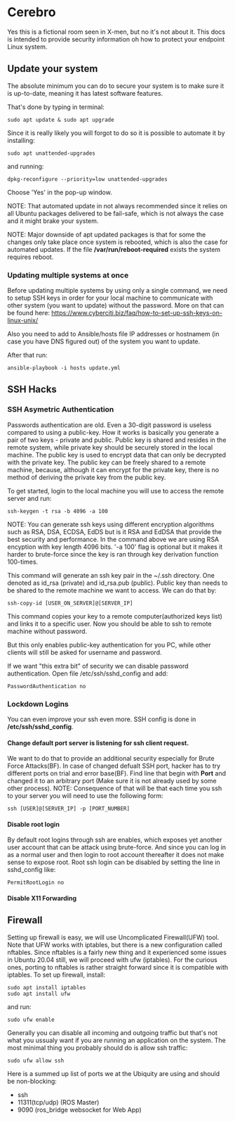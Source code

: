 # Cerebro 

Yes this is a fictional room seen in X-men, but no it's not about it.
This docs is intended to provide security information oh how to protect your endpoint Linux system.

## Update your system

The absolute minimum you can do to secure your system is to make sure it is up-to-date, meaning it has latest software features.

That's done by typing in terminal:

	sudo apt update & sudo apt upgrade

Since it is really likely you will forgot to do so it is possible to automate it by installing:

	sudo apt unattended-upgrades

and running:
	
	dpkg-reconfigure --priority=low unattended-upgrades

Choose 'Yes' in the pop-up window.

NOTE: That automated update in not always recommended since it relies on all Ubuntu packages delivered to be fail-safe, which is not always the case and it might brake your system. 

NOTE: Major downside of apt updated packages is that for some the changes only take place once system is rebooted, which is also the case for automated updates. If the file **/var/run/reboot-required** exists the system requires reboot.

### Updating multiple systems at once

Before updating multiple systems by using only a single command, we need to setup SSH keys in order for your local machine to communicate with other system (you want to update) without the password. 
More on that can be found here: https://www.cyberciti.biz/faq/how-to-set-up-ssh-keys-on-linux-unix/

Also you need to add to Ansible/hosts file IP addresses or hostnamem (in case you have DNS figured out) of the system you want to update.

After that run:

	ansible-playbook -i hosts update.yml

## SSH Hacks

### SSH Asymetric Authentication

Passwords authentication are old. Even a 30-digit password is useless compared to using a public-key.
How it works is basically you generate a pair of two keys - private and public.
Public key is shared and resides in the remote system, while private key should be securely stored in the local machine.
The public key is used to encrypt data that can only be decrypted with the private key. 
The public key can be freely shared to a remote machine, because, although it can encrypt for the private key, there is no method of deriving the private key from the public key.

To get started, login to the local machine you will use to access the remote server and run:

	ssh-keygen -t rsa -b 4096 -a 100

NOTE: You can generate ssh keys using different encryption algorithms such as RSA, DSA, ECDSA, EdDS but is it RSA and EdDSA that provide the best security and performance. 
In the command above we are using RSA encyption with key length 4096 bits. 
'-a 100' flag is optional but it makes it harder to brute-force since the key is ran through key derivation function 100-times.

This command will generate an ssh key pair in the ~/.ssh directory. One denoted as id_rsa (private) and id_rsa.pub (public).
Public key than needs to be shared to the remote machine we want to access. 
We can do that by:

	ssh-copy-id [USER_ON_SERVER]@[SERVER_IP]

This command copies your key to a remote computer(authorized keys list) and links it to a specific user.
Now you should be able to ssh to remote machine without password.

But this only enables public-key authentication for you PC, while other clients will still be asked for username and password. 

If we want "this extra bit" of security we can disable password authentication.
Open file /etc/ssh/sshd_config and add:

	PasswordAuthentication no

### Lockdown Logins

You can even improve your ssh even more. SSH config is done in **/etc/ssh/sshd_config**.

#### Change default port server is listening for ssh client request. 

We want to do that to provide an additional security especially for Brute Force Attacks(BF). In case of changed defualt SSH port, hacker has to try different ports on trial and error base(BF). 
Find line that begin with **Port** and changed it to an arbitrary port (Make sure it is not already used by some other process).
NOTE: Consequence of that will be that each time you ssh to your server you will need to use the following form:

	ssh [USER]@[SERVER_IP] -p [PORT_NUMBER] 

#### Disable root login

By default root logins through ssh are enables, which exposes yet another user account that can be attack using brute-force. And since you can log in as a normal user and then login to root account thereafter it does not make sense to expose root.
Root ssh login can be disabled by setting the line in sshd_config like:

	PermitRootLogin no

#### Disable X11 Forwarding


## Firewall

Setting up firewall is easy, we will use Uncomplicated Firewall(UFW) tool. 
Note that UFW works with iptables, but there is a new configuration called nftables. Since nftables is a fairly new thing and it experienced some issues in Ubuntu 20.04 still, we will proceed with ufw (iptables). 
For the curious ones, porting to nftables is rather straight forward since it is compatible with iptables.
To set up firewall, install:

	sudo apt install iptables
	sudo apt install ufw

and run: 
	
	sudo ufw enable

Generally you can disable all incoming and outgoing traffic but that's not what you ussualy want if you are running an application on the system.
The most minimal thing you probably should do is allow ssh traffic:

	sudo ufw allow ssh

Here is a summed up list of ports we at the Ubiquity are using and should be non-blocking:

- ssh
- 11311(tcp/udp) (ROS Master)
- 9090 (ros_bridge websocket for Web App)
	
